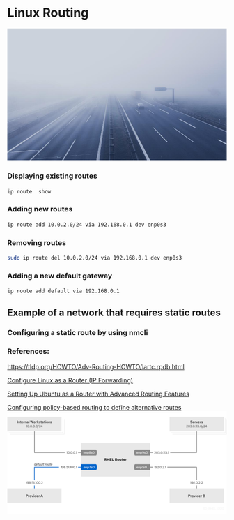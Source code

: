 # Linux Routing
![image](../images/light-road-landscape-sign-routing.jpeg)


### Displaying existing routes
```bash
ip route  show
```
### Adding new routes
```bash
ip route add 10.0.2.0/24 via 192.168.0.1 dev enp0s3
```
### Removing routes
```bash
sudo ip route del 10.0.2.0/24 via 192.168.0.1 dev enp0s3
```

### Adding a new default gateway
```bash
ip route add default via 192.168.0.1
```

## Example of a network that requires static routes

###  Configuring a static route by using nmcli

### References:

https://tldp.org/HOWTO/Adv-Routing-HOWTO/lartc.rpdb.html

[Configure Linux as a Router (IP Forwarding)](https://www.linode.com/docs/guides/linux-router-and-ip-forwarding/?tabs=iptables)

[Setting Up Ubuntu as a Router with Advanced Routing Features](https://medium.com/@lfoster49203/setting-up-ubuntu-as-a-router-with-advanced-routing-features-4511abc5e1eb)

[Configuring policy-based routing to define alternative routes](https://access.redhat.com/documentation/en-us/red_hat_enterprise_linux/8/html/configuring_and_managing_networking/configuring-policy-based-routing-to-define-alternative-routes_configuring-and-managing-networking#routing-traffic-from-a-specific-subnet-to-a-different-default-gateway-by-using-nmcli_configuring-policy-based-routing-to-define-alternative-routes)
![image](../images/policy-based-routing.png)